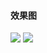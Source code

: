 #### 效果图
![](http://file.miaoleyan.com/nndt/WgO3ZQQHKwiTT5x4kxz6msxAirrYCfB4)
![](http://file.miaoleyan.com/nndt/AfV7YPPL9KKOAsmyAs5nCOuSTwlDw0Lu)
